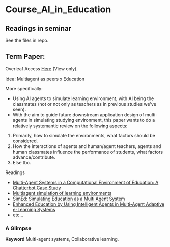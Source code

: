 # Course_AI_in_Education

## Readings in seminar
See the files in repo.

## Term Paper:  

Overleaf Access [Here](https://www.overleaf.com/read/fhygfcbcqrvy#fece07) (View only).

Idea: Multiagent as peers x Education

More specifically:  
- Using AI agents to simulate learning environment, with AI being the classmates (not or not only as teachers as in previous studies we've seen).  
- With the aim to guide future downstream application design of multi-agents in simulating studying environment, this paper wants to do a relatively systemantic review on the following aspects:
1. Primarily, how to simulate the environments, what factors should be considered.
2. How the interactions of agents and human/agent teachers, agents and human classmates influence the performance of students, what factors advance/contribute.
3. Else tbc.


Readings <br>
- [Multi-Agent Systems in a Computational Environment of Education:
A Chatterbot Case Study](https://infonomics-society.org/wp-content/uploads/iji/published-papers/volume-3-2010/Multi-Agent-Systems-in-a-Computational-Environment-of-Education-A-Chatterbot-Case-Study.pdf)  
- [Multiagent simulation of learning environments](https://dl.acm.org/doi/abs/10.1145/1082473.1082617)  
- [SimEd: Simulating Education as a Multi Agent System](https://citeseerx.ist.psu.edu/document?repid=rep1&type=pdf&doi=89bc5cd341f8858c4e1f71b6c9c629d241de3761)  
- [Enhanced Education by Using Intelligent Agents in
Multi-Agent Adaptive e-Learning Systems](https://sic.ici.ro/documents/452/SIC_2015-1-Art2.pdf)
- etc...

### A Glimpse

**Keyword** Multi-agent systems, Collaborative learning.
